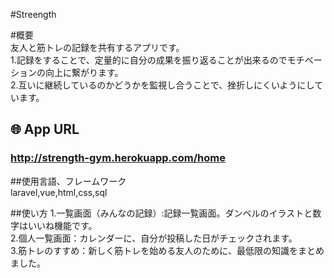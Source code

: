 #Streength

#概要<br>
友人と筋トレの記録を共有するアプリです。<br>
1.記録をすることで、定量的に自分の成果を振り返ることが出来るのでモチベーションの向上に繋がります。<br>
2.互いに継続しているのかどうかを監視し合うことで、挫折しにくいようにしています。<br>

## 🌐 App URL

### **http://strength-gym.herokuapp.com/home**  

##使用言語、フレームワーク<br>
laravel,vue,html,css,sql

##使い方
1.一覧画面（みんなの記録）:記録一覧画面。ダンベルのイラストと数字はいいね機能です。<br>
2.個人一覧画面：カレンダーに、自分が投稿した日がチェックされます。<br>
3.筋トレのすすめ：新しく筋トレを始める友人のために、最低限の知識をまとめました。<br>
